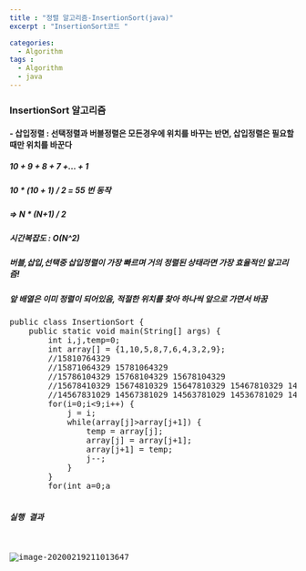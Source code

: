 ```yaml
---
title : "정렬 알고리즘-InsertionSort(java)"
excerpt : "InsertionSort코드 "

categories:
  - Algorithm
tags :
  - Algorithm
  - java
---
```


### InsertionSort 알고리즘

#### - 삽입정렬 :  선택정렬과 버블정렬은 모든경우에 위치를 바꾸는 반면, 삽입정렬은 필요할때만 위치를 바꾼다

##### 10 + 9 + 8 + 7 +... + 1

##### 10 * (10 + 1) / 2 = 55 번 동작

##### => N * (N+1) / 2

##### 시간복잡도 : O(N^2) 

##### 버블,삽입,선택중 삽입정렬이 가장 빠르며 거의 정렬된 상태라면 가장 효율적인 알고리즘!

##### 앞 배열은 이미 정렬이 되어있음, 적절한 위치를 찾아 하나씩 앞으로 가면서 바꿈


<pre>
public class InsertionSort {
	public static void main(String[] args) {
		int i,j,temp=0;
		int array[] = {1,10,5,8,7,6,4,3,2,9}; 
		//15810764329
		//15871064329 15781064329
		//15786104329 15768104329 15678104329
		//15678410329 15674810329 15647810329 15467810329 14567810329
		//14567831029 14567381029 14563781029 14536781029 14356781029 13456781029 ... 
		for(i=0;i<9;i++) {
			j = i;
			while(array[j]>array[j+1]) {
				temp = array[j];
				array[j] = array[j+1];
				array[j+1] = temp;
				j--;
			}
		}
		for(int a=0;a<array.length;a++)
		{
			System.out.print(array[a]+" ");
		}
	}

}
</pre>





##### 실행 결과

![image-20200219211013647](https://user-images.githubusercontent.com/53978090/74833186-51a3b000-535c-11ea-8ac3-b0e8e452ebef.png)
